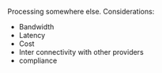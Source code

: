 Processing somewhere else.
Considerations:
  - Bandwidth
  - Latency
  - Cost
  - Inter connectivity with other providers
  - compliance